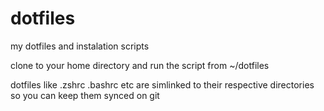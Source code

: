 # dotfiles
my dotfiles and instalation scripts

clone to your home directory and run the script from ~/dotfiles

dotfiles like .zshrc .bashrc etc are simlinked to their respective directories so you can keep them synced on git
